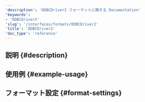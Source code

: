 ```yaml
---
'description': 'ODBCDriver2 フォーマットに関する Documentation'
'keywords':
- 'ODBCDriver2'
'slug': '/interfaces/formats/ODBCDriver2'
'title': 'ODBCDriver2'
'doc_type': 'reference'
---
```


## 説明 {#description}

## 使用例 {#example-usage}

## フォーマット設定 {#format-settings}
